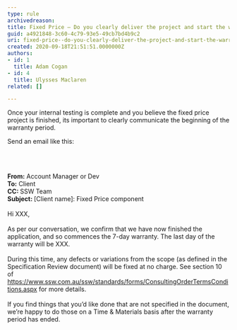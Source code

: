 ```yaml
---
type: rule
archivedreason: 
title: Fixed Price – Do you clearly deliver the project and start the warranty period?
guid: a4921848-3c60-4c79-93e5-49cb7bd4b9c2
uri: fixed-price--do-you-clearly-deliver-the-project-and-start-the-warranty-period
created: 2020-09-18T21:51:51.0000000Z
authors:
- id: 1
  title: Adam Cogan
- id: 4
  title: Ulysses Maclaren
related: []

---
```



<p class="ssw15-rteElement-P">Once your internal testing is complete and you believe the fixed price project is finished, its important to clearly communicate the beginning of the warranty period.<br></p><p class="ssw15-rteElement-P">Send an email like this&#58;​​<br></p>
<br><excerpt class='endintro'></excerpt><br>
<p class="ssw15-rteElement-GreyBox"><b>​From&#58;</b> Account Manager or Dev<br><b>To&#58;</b> Client<br><b>CC&#58; </b>SSW Team&#160;<br><b>Subject&#58; </b>[Client name]&#58; Fixed Price component<br><br>Hi XXX,<br><br>As per our conversation, we confirm that we have now finished the application, and so commences the 7-day warranty. The last day of the warranty will be XXX.<br><br>During this time, any defects or variations from the scope (as defined in the Specification Review document) will be fixed at no charge. See section 10 of <a href="https&#58;//www.ssw.com.au/ssw/standards/forms/ConsultingOrderTermsConditions.aspx">https&#58;//www.ssw.com.au/ssw/standards/forms/ConsultingOrderTermsConditions.aspx​</a> for more details.<br><br>If you find things that you’d like done that are not specified in the document, we’re happy to do those on a Time &amp; Materials basis after the warranty period has ended.<br></p><p>​<br></p>


